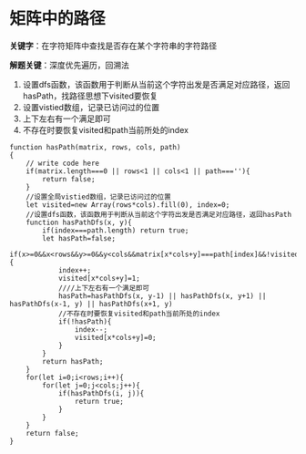 # 矩阵中的路径

**关键字**：在字符矩阵中查找是否存在某个字符串的字符路径

**解题关键**：深度优先遍历，回溯法

1. 设置dfs函数，该函数用于判断从当前这个字符出发是否满足对应路径，返回hasPath，找路径思想下visited要恢复
2. 设置vistied数组，记录已访问过的位置
3. 上下左右有一个满足即可
4. 不存在时要恢复visited和path当前所处的index

```
function hasPath(matrix, rows, cols, path)
{
    // write code here
    if(matrix.length===0 || rows<1 || cols<1 || path===''){
        return false;
    }
    //设置全局vistied数组，记录已访问过的位置
    let visited=new Array(rows*cols).fill(0), index=0;
    //设置dfs函数，该函数用于判断从当前这个字符出发是否满足对应路径，返回hasPath
    function hasPathDfs(x, y){
        if(index===path.length) return true;
        let hasPath=false;
        if(x>=0&&x<rows&&y>=0&&y<cols&&matrix[x*cols+y]===path[index]&&!visited[x*cols+y]){
            index++;
            visited[x*cols+y]=1;
            ////上下左右有一个满足即可
            hasPath=hasPathDfs(x, y-1) || hasPathDfs(x, y+1) || hasPathDfs(x-1, y) || hasPathDfs(x+1, y)
            //不存在时要恢复visited和path当前所处的index
            if(!hasPath){
                index--;
                visited[x*cols+y]=0;
            }
        }
        return hasPath;
    }
    for(let i=0;i<rows;i++){
        for(let j=0;j<cols;j++){
            if(hasPathDfs(i, j)){
                return true;
            }
        }
    }
    return false;
}
```

